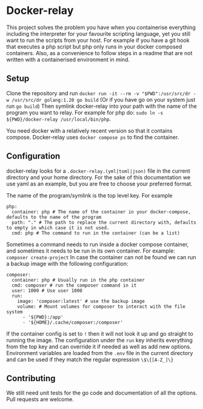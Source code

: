 # Docker-relay
This project solves the problem you have when you containerise everything
including the interpreter for your favourite scripting language, yet you still
want to run the scripts from your host. For example if you have a git hook that
executes a php script but php only runs in your docker composed containers.
Also, as a convenience to follow steps in a readme that are not written with
a containerised environment in mind.

## Setup
Clone the repository and run 
`docker run -it --rm -v "$PWD":/usr/src/dr -w /usr/src/dr golang:1.20 go build`
(Or if you have go on your system just run `go build`)
Then symlink docker-relay into your path with the name of the program you want
to relay. For example for php do:
`sudo ln -s ${PWD}/docker-relay /usr/local/bin/php`.

You need docker with a relatively recent version so that it contains compose.
Docker-relay uses `docker compose ps` to find the container. 

## Configuration
docker-relay looks for a `.docker-relay.(yml|toml|json)` file in the current
directory and your home directory. For the sake of this documentation we use
yaml as an example, but you are free to choose your preferred format.

The name of the program/symlink is the top level key.
For example 
```
php:
  container: php # The name of the container in your docker-compose, defaults to the name of the program
  path: "." # The path to replace the current directory with, defaults to empty in which case it is not used.
  cmd: php # The command to run in the container (can be a list)
```

Sometimes a command needs to run inside a docker compose container, and
sometimes it needs to be run in its own container.
For example: `composer create-project`
In case the container can not be found we can run a backup image with
the following configuration:

```
composer:
  container: php # Usually run in the php container
  cmd: composer # run the composer command in it
  user: 1000 # Use user 1000
  run:
    image: 'composer:latest' # use the backup image
    volume: # Mount volumes for composer to interact with the file system
      - '${PWD}:/app'
      - '${HOME}/.cache/composer:/composer'

```

If the container config is set to `!` then it will not look it up and go
straight to running the image.
The configuration under the `run` key inherits everything from the top key
and can override it if needed as well as add new options.
Environment variables are loaded from the `.env` file in the current directory
and can be used if they match the regular expression `\$\{[A-Z_]\}`

## Contributing
We still need unit tests for the go code and documentation of all the options.
Pull requests are welcome.
